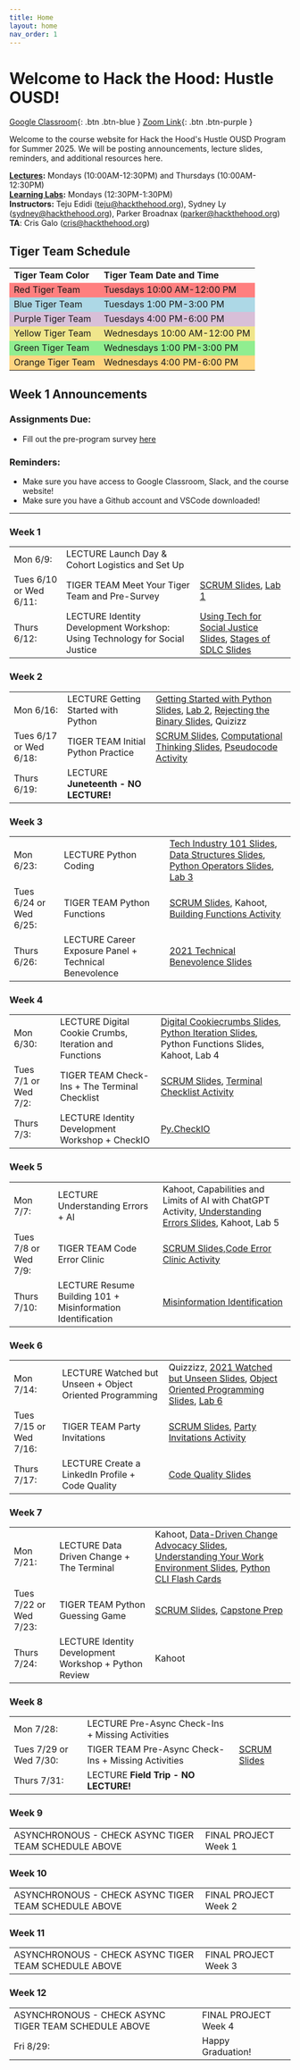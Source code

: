 ```yaml
---
title: Home
layout: home
nav_order: 1
---
```


# Welcome to Hack the Hood: Hustle OUSD!
[Google Classroom](https://classroom.google.com/u/2/c/NzcyMTQ4NTUyMDgx){: .btn .btn-blue }
[Zoom Link](https://us06web.zoom.us/j/87204423433){: .btn .btn-purple }

Welcome to the course website for Hack the Hood's Hustle OUSD Program for Summer 2025. We will be posting announcements, lecture slides, reminders, and additional resources here.

**<u>Lectures</u>:** Mondays (10:00AM-12:30PM) and Thursdays (10:00AM-12:30PM)  
**<u>Learning Labs</u>:** Mondays (12:30PM-1:30PM) <br/>
**Instructors:** Teju Edidi (<a href="mailto:example@example.com">teju@hackthehood.org</a>), Sydney Ly (<a href="mailto:example@example.com">sydney@hackthehood.org</a>), Parker Broadnax (<a href="mailto:example@example.com">parker@hackthehood.org</a>)   
**TA**: Cris Galo (<a href="mailto:example@example.com">cris@hackthehood.org</a>)  
  
## Tiger Team Schedule
<table>
  <tr>
    <td><b>Tiger Team Color</b></td>
    <td><b>Tiger Team Date and Time</b></td>
  </tr>
  <tr>
    <td style="background-color: #FF7F7F;">Red Tiger Team</td>
    <td style="background-color: #FF7F7F;">Tuesdays 10:00 AM-12:00 PM</td>
  </tr>
  <tr>
    <td style="background-color: #ADD8E6;">Blue Tiger Team</td>
    <td style="background-color: #ADD8E6;">Tuesdays 1:00 PM-3:00 PM</td>
  </tr>
  <tr>
    <td style="background-color: #D8BFD8;">Purple Tiger Team</td>
    <td style="background-color: #D8BFD8;">Tuesdays 4:00 PM-6:00 PM</td>
  </tr>
  <tr>
    <td style="background-color: #F0E68C;">Yellow Tiger Team</td>
    <td style="background-color: #F0E68C;">Wednesdays 10:00 AM-12:00 PM</td>
  </tr>
  <tr>
    <td style="background-color: #90EE90;">Green Tiger Team</td>
    <td style="background-color: #90EE90;">Wednesdays 1:00 PM-3:00 PM</td>
  </tr>
  <tr>
    <td style="background-color: #FFD580;">Orange Tiger Team</td>
    <td style="background-color: #FFD580;">Wednesdays 4:00 PM-6:00 PM</td>
  </tr>
</table>
  
## Week 1 Announcements
### Assignments Due:
- Fill out the pre-program survey <a href="https://corexmsp4sy8p6bphbs3.qualtrics.com/jfe/form/SV_868cbkmwljABiSO">here</a>
### Reminders:
- Make sure you have access to Google Classroom, Slack, and the course website!
- Make sure you have a Github account and VSCode downloaded!

---

### Week 1
<table>
  <tr>
    <td>Mon 6/9:</td>
    <td><span class="label label-green">LECTURE</span> Launch Day & Cohort Logistics and Set Up </td>
    <td></td>
  </tr>
  <tr>
    <td>Tues 6/10 or Wed 6/11:</td>
    <td><span class="label label-yellow">TIGER TEAM</span> Meet Your Tiger Team and Pre-Survey </td>
    <td><a href="https://docs.google.com/presentation/d/1h3sxUjlMPgJzFVTq6ipNlzjYnNJy76ktXSIHjVUThi8/edit">SCRUM Slides</a>, <a href="https://docs.google.com/document/d/15R11_1XbZM_VbEQiuUthXFpsFUJHHMEk/edit?usp=drive_link&ouid=113721411826612220561&rtpof=true&sd=true">Lab 1</a></td>
  </tr>
  <tr>
    <td>Thurs 6/12:</td>
    <td><span class="label label-green">LECTURE</span> Identity Development Workshop: Using Technology for Social Justice </td>
    <td><a href="https://docs.google.com/presentation/d/11wWXySlliU9-WKduTIZ3GG7k9-4dcMYrL4VNWao4rtU/edit?usp=drive_link">Using Tech for Social Justice Slides</a>, <a href="https://docs.google.com/presentation/d/1_lrvoxRQcVNkQiwZO-O3t41XYUOusyqWCKFMRT5IhVs/edit?usp=drive_link">Stages of SDLC Slides</a></td>
  </tr>
</table>

### Week 2
<table>
  <tr>
    <td>Mon 6/16:</td>
    <td><span class="label label-green">LECTURE</span> Getting Started with Python </td>
    <td><a href="https://docs.google.com/presentation/d/1Wqapli_LkVw7gNNu_P0JAWKCpQmPOllFo9dYbIcas_w/edit?usp=drive_link">Getting Started with Python Slides</a>, <a href="https://docs.google.com/document/d/1mMb1TLVZ8AW8-Sg_QliXmAdzjFBVm3P37K1YmywDog4/edit?usp=drive_link">Lab 2</a>, <a href="https://docs.google.com/presentation/d/1nez6t-QzL6MfQQsG1gCqdxMOUUyvEQxqp-sAxwYtGoA/edit?usp=drive_link">Rejecting the Binary Slides</a>, Quizizz</td>
  </tr>
  <tr>
    <td>Tues 6/17 or Wed 6/18:</td>
    <td><span class="label label-yellow">TIGER TEAM</span> Initial Python Practice </td>
    <td><a href="https://docs.google.com/presentation/d/1h3sxUjlMPgJzFVTq6ipNlzjYnNJy76ktXSIHjVUThi8/edit">SCRUM Slides</a>, <a href="https://docs.google.com/presentation/d/1okZcKLGeQfCtPmXMnKk2eT21j3avWrjMRiMhOJKGuvA/edit?usp=drive_link">Computational Thinking Slides</a>, <a href="https://docs.google.com/document/d/1p4zXQnP3ubx3lLbecOM5NBjPsKx6K2shjyXLRUWKAgM/edit?usp=drive_link">Pseudocode Activity</a></td>
  </tr>
  <tr>
    <td>Thurs 6/19:</td>
    <td><span class="label label-green">LECTURE</span> <b>Juneteenth - NO LECTURE!</b> </td>
    <td></td>
  </tr>
</table>

### Week 3
<table>
  <tr>
    <td>Mon 6/23:</td>
    <td><span class="label label-green">LECTURE</span> Python Coding </td>
    <td><a href="https://docs.google.com/presentation/d/1HRM_YyrK3Cbr8NmH1JNTUNPIlVscxVINiwmtUawWhA4/edit?usp=drive_link">Tech Industry 101 Slides</a>, <a href="https://docs.google.com/presentation/d/1NGMgRJE0yVpMBIxrS0MmM5JVMk90O_fWKgFEB6jlK-c/edit?usp=drive_link">Data Structures Slides</a>, <a href="https://docs.google.com/presentation/d/1C-gNqCT5_f6zoGf6P2BAtTHOP9fYmRr-CDRCm7vDuXU/edit?usp=drive_link">Python Operators Slides</a>, <a href="https://docs.google.com/document/d/18dpl87x_bYM3MyqWlSHk3a75DdJ_6fzLcRVNVCyA2JM/edit?usp=drive_link">Lab 3</a></td>
  </tr>
  <tr>
    <td>Tues 6/24 or Wed 6/25:</td>
    <td><span class="label label-yellow">TIGER TEAM</span> Python Functions </td>
    <td><a href="https://docs.google.com/presentation/d/1h3sxUjlMPgJzFVTq6ipNlzjYnNJy76ktXSIHjVUThi8/edit">SCRUM Slides</a>, Kahoot, <a href="https://docs.google.com/document/d/1QXiWs-VxlEMqfdlKGGm9GuIhboXZms3aesA5GYXHPDA/edit?usp=drive_link">Building Functions Activity</a></td>
  </tr>
  <tr>
    <td>Thurs 6/26:</td>
    <td><span class="label label-green">LECTURE</span> Career Exposure Panel + Technical Benevolence </td>
    <td><a href="https://docs.google.com/presentation/d/1YFhV7rapz0Vx8fQX6Z1TiZ7w9fDFfELRSRtlJEHpzWY/edit?usp=drive_link"> 2021 Technical Benevolence Slides</a></td>
  </tr>
</table>

### Week 4
<table>
  <tr>
    <td>Mon 6/30:</td>
    <td><span class="label label-green">LECTURE</span> Digital Cookie Crumbs, Iteration and Functions </td>
    <td><a href="https://docs.google.com/presentation/d/1Edjh4RsgoiU5z63Dg5jS9uMVjBC4JGZtHV06un0DWBw/edit?usp=drive_link">Digital Cookiecrumbs Slides</a>, <a href="https://docs.google.com/presentation/d/1Xq75yElVioqx41YdTSS6NOhaMAy2_0tuM06RohFE1Qo/edit?usp=drive_link">Python Iteration Slides</a>, Python Functions Slides, Kahoot, Lab 4</td>
  </tr>
  <tr>
    <td>Tues 7/1 or Wed 7/2:</td>
    <td><span class="label label-yellow">TIGER TEAM</span> Check-Ins + The Terminal Checklist </td>
    <td><a href="https://docs.google.com/presentation/d/1h3sxUjlMPgJzFVTq6ipNlzjYnNJy76ktXSIHjVUThi8/edit">SCRUM Slides</a>, <a href="https://docs.google.com/document/d/1QGrS3-gpDMcu3P25caLpmh2cRx-qrkuwv1mXcmyo_MU/edit?usp=drive_link">Terminal Checklist Activity</a></td>
  </tr>
  <tr>
    <td>Thurs 7/3:</td>
    <td><span class="label label-green">LECTURE</span> Identity Development Workshop + CheckIO </td>
    <td><a href="https://py.checkio.org/">Py.CheckIO</a></td>
  </tr>
</table>

### Week 5
<table>
  <tr>
    <td>Mon 7/7:</td>
    <td><span class="label label-green">LECTURE</span> Understanding Errors + AI </td>
    <td>Kahoot, Capabilities and Limits of AI with ChatGPT Activity, <a href ="https://docs.google.com/presentation/d/1219Hnkxpk9ScqKuKLSGcQggiVK2Sdc3LmX7MqiZTdq4/edit">Understanding Errors Slides</a>, Kahoot, Lab 5</td>
  </tr>
  <tr>
    <td>Tues 7/8 or Wed 7/9:</td>
    <td><span class="label label-yellow">TIGER TEAM</span> Code Error Clinic </td>
    <td><a href="https://docs.google.com/presentation/d/1HlteMf22F7wg1JWc7cxlKsvAHgk3zUqC5QG5Ti9Vzts/edit?slide=id.p#slide=id.p">SCRUM Slides,</a><a href = "https://docs.google.com/document/d/1219S3TLFlOc8cAYTa9rcDrr6qSVgYHA1K9--qXVXMVE/edit?tab=t.0#heading=h.sowqqhxvacxk">Code Error Clinic Activity</a></td>
  </tr>
  <tr>
    <td>Thurs 7/10:</td>
    <td><span class="label label-green">LECTURE</span> Resume Building 101 + Misinformation Identification </td>
    <td><a href ="https://docs.google.com/presentation/d/1D_5DFadTHp9gZHMEhqd1z0F4TvaCivu58gILDGhVc8Y/edit?slide=id.p#slide=id.p">Misinformation Identification</a></td>
  </tr>
</table>

### Week 6
<table>
  <tr>
    <td>Mon 7/14:</td>
    <td><span class="label label-green">LECTURE</span> Watched but Unseen + Object Oriented Programming </td>
    <td>Quizzizz, <a href = "https://docs.google.com/presentation/d/1CG3oQXSkzn-eFOC_k6IpBvGqg_k8R1vu5kL84FqqsRc/edit?slide=id.p#slide=id.p">2021 Watched but Unseen Slides</a>, <a href = "https://docs.google.com/presentation/d/1Y1GR2igMVVqA6WnI3xK_XZQq-Fo1GColbjSHYxus5d8/edit?slide=id.g125f38f1610_0_181#slide=id.g125f38f1610_0_181">Object Oriented Programming Slides</a>, <a href = "https://docs.google.com/document/d/1lscz8sUj4mInrma5BqRrl50HucymkD_8JJbM785rJUA/edit?tab=t.0#heading=h.iq2hfy8ep4e">Lab 6</a></td>
  </tr>
  <tr>
    <td>Tues 7/15 or Wed 7/16:</td>
    <td><span class="label label-yellow">TIGER TEAM</span> Party Invitations </td>
    <td><a href="https://docs.google.com/presentation/d/14CRENXtAtlVWYo0LB4OhPe-gN2Wd_HeWIsSIESXI8DE/edit?slide=id.p#slide=id.p">SCRUM Slides</a>, <a href = "https://docs.google.com/document/d/1Q-hDIvvjUWj3TULFG9KNE9XhHRntxX-r653niTjyqRQ/edit?tab=t.0">Party Invitations Activity</a></td>
  </tr>
  <tr>
    <td>Thurs 7/17:</td>
    <td><span class="label label-green">LECTURE</span> Create a LinkedIn Profile + Code Quality</td>
    <td><a href = "https://docs.google.com/presentation/d/1teAhY0a4p9iLVccESFw-yio4crBrbZEbQ7Or--OpNqE/edit?slide=id.g12282bad79e_0_176#slide=id.g12282bad79e_0_176">Code Quality Slides</a></td>
  </tr>
</table>

### Week 7
<table>
  <tr>
    <td>Mon 7/21:</td>
    <td><span class="label label-green">LECTURE</span> Data Driven Change + The Terminal </td>
    <td>Kahoot, <a href = "https://docs.google.com/presentation/d/1YkX5duqBnUrDhkpzo3s7qfF7pM4luHC0COtDaIlrUzU/edit?slide=id.p#slide=id.p">Data-Driven Change Advocacy Slides</a>, <a href = "https://docs.google.com/presentation/d/176Rs9AwTTlGT1qSEJUvuuC1fvGBSOhXtevr4ISY3JQk/edit">Understanding Your Work Environment Slides</a>, <a href = "https://docs.google.com/document/d/1O_14_uqLSchNg0Dcfy_UxXhcqtkO_ZcFiJcZajSLBNc/edit?tab=t.0">Python CLI Flash Cards</a></td>
  </tr>
  <tr>
    <td>Tues 7/22 or Wed 7/23:</td>
    <td><span class="label label-yellow">TIGER TEAM</span> Python Guessing Game </td>
    <td><a href="https://docs.google.com/presentation/d/1ecQmbAvW5TMz1tdJWLpvg5dbJ0F95i2MC_YHsWYXd04/edit?slide=id.p#slide=id.p">SCRUM Slides</a>, <a href = "https://docs.google.com/document/d/1ZkI66dXw2Lo_10BWqIQMMYIL9dHFfcxC9xI0ktjO0DE/edit?tab=t.0#heading=h.9anwezb8wuy9">Capstone Prep</a></td>
  </tr>
  <tr>
    <td>Thurs 7/24:</td>
    <td><span class="label label-green">LECTURE</span> Identity Development Workshop + Python Review </td>
    <td>Kahoot</td>
  </tr>
</table>

### Week 8
<table>
  <tr>
    <td>Mon 7/28:</td>
    <td><span class="label label-green">LECTURE</span> Pre-Async Check-Ins + Missing Activities </td>
    <td></td>
  </tr>
  <tr>
    <td>Tues 7/29 or Wed 7/30:</td>
    <td><span class="label label-yellow">TIGER TEAM</span> Pre-Async Check-Ins + Missing Activities </td>
    <td><a href="https://docs.google.com/presentation/d/1B8glOEnS30eZl8wI8h6SfgVtJtC0XDqXfc_3ZbgEHZ4/edit?slide=id.p#slide=id.p">SCRUM Slides</a></td>
  </tr>
  <tr>
    <td>Thurs 7/31:</td>
    <td><span class="label label-green">LECTURE</span> <b>Field Trip - NO LECTURE!</b> </td>
    <td></td>
  </tr>
</table>

### Week 9
<table>
  <tr>
    <td>ASYNCHRONOUS - CHECK ASYNC TIGER TEAM SCHEDULE ABOVE</td>
    <td><span class="label label-red">FINAL PROJECT</span> Week 1 </td>
    <td></td>
  </tr>
</table>

### Week 10
<table>
  <tr>
    <td>ASYNCHRONOUS - CHECK ASYNC TIGER TEAM SCHEDULE ABOVE</td>
    <td><span class="label label-red">FINAL PROJECT</span> Week 2 </td>
    <td></td>
  </tr>
</table>

### Week 11
<table>
  <tr>
    <td>ASYNCHRONOUS - CHECK ASYNC TIGER TEAM SCHEDULE ABOVE</td>
    <td><span class="label label-red">FINAL PROJECT</span> Week 3 </td>
    <td></td>
  </tr>
</table>

### Week 12
<table>
  <tr>
    <td>ASYNCHRONOUS - CHECK ASYNC TIGER TEAM SCHEDULE ABOVE</td>
    <td><span class="label label-red">FINAL PROJECT</span> Week 4 </td>
    <td></td>
  </tr>
  <tr>
    <td>Fri 8/29:</td>
    <td> Happy Graduation! </td>
    <td></td>
  </tr>
</table>

